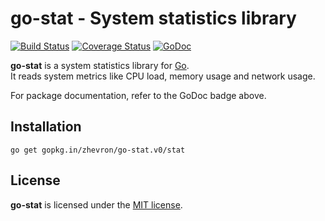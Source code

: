 go-stat - System statistics library
===================================

[![Build Status](https://drone.io/github.com/zhevron/go-stat/status.png)](https://drone.io/github.com/zhevron/go-stat/latest)
[![Coverage Status](https://img.shields.io/coveralls/zhevron/go-stat.svg)](https://coveralls.io/r/zhevron/go-stat)
[![GoDoc](https://godoc.org/gopkg.in/zhevron/go-stat.v0/stat?status.svg)](https://godoc.org/gopkg.in/zhevron/go-stat.v0/stat)

**go-stat** is a system statistics library for [Go](https://golang.org/).  
It reads system metrics like CPU load, memory usage and network usage.

For package documentation, refer to the GoDoc badge above.


## Installation

```
go get gopkg.in/zhevron/go-stat.v0/stat
```

## License

**go-stat** is licensed under the [MIT license](http://opensource.org/licenses/MIT).
